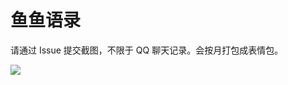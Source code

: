 # 鱼鱼语录


请通过 Issue 提交截图，不限于 QQ 聊天记录。会按月打包成表情包。

![](https://camo.githubusercontent.com/54167c1ecda48a5b1cc8ba15bcab07ceed77f8d6/68747470733a2f2f67726170682e62616964752e636f6d2f7265736f757263652f31303236346536636463613336343132336333626130313535313934393538362e6a7067)
